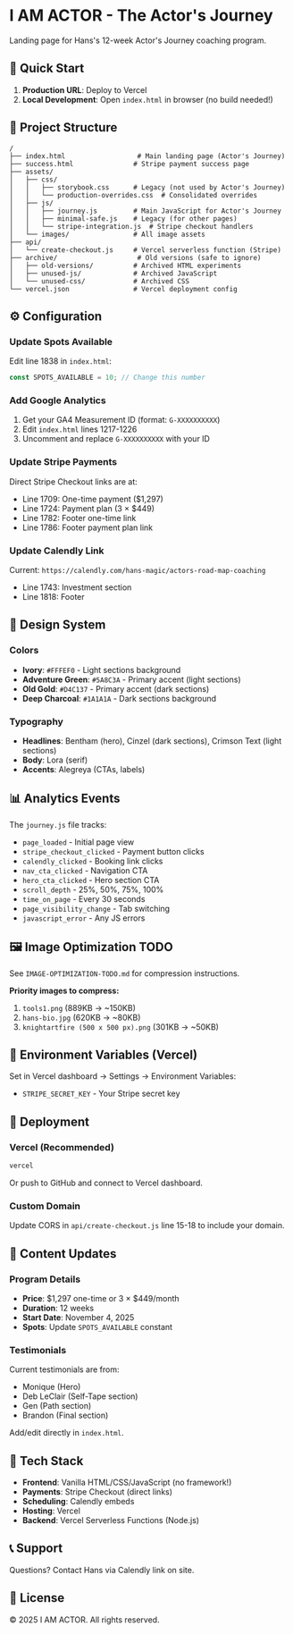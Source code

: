 # I AM ACTOR - The Actor's Journey

Landing page for Hans's 12-week Actor's Journey coaching program.

## 🚀 Quick Start

1. **Production URL**: Deploy to Vercel
2. **Local Development**: Open `index.html` in browser (no build needed!)

## 📁 Project Structure

```
/
├── index.html                  # Main landing page (Actor's Journey)
├── success.html               # Stripe payment success page
├── assets/
│   ├── css/
│   │   ├── storybook.css      # Legacy (not used by Actor's Journey)
│   │   └── production-overrides.css  # Consolidated overrides
│   ├── js/
│   │   ├── journey.js         # Main JavaScript for Actor's Journey
│   │   ├── minimal-safe.js    # Legacy (for other pages)
│   │   └── stripe-integration.js  # Stripe checkout handlers
│   └── images/                # All image assets
├── api/
│   └── create-checkout.js     # Vercel serverless function (Stripe)
├── archive/                    # Old versions (safe to ignore)
│   ├── old-versions/          # Archived HTML experiments
│   ├── unused-js/             # Archived JavaScript
│   └── unused-css/            # Archived CSS
└── vercel.json                # Vercel deployment config
```

## ⚙️ Configuration

### Update Spots Available
Edit line 1838 in `index.html`:
```javascript
const SPOTS_AVAILABLE = 10; // Change this number
```

### Add Google Analytics
1. Get your GA4 Measurement ID (format: `G-XXXXXXXXXX`)
2. Edit `index.html` lines 1217-1226
3. Uncomment and replace `G-XXXXXXXXXX` with your ID

### Update Stripe Payments
Direct Stripe Checkout links are at:
- Line 1709: One-time payment ($1,297)
- Line 1724: Payment plan (3 × $449)
- Line 1782: Footer one-time link
- Line 1786: Footer payment plan link

### Update Calendly Link
Current: `https://calendly.com/hans-magic/actors-road-map-coaching`
- Line 1743: Investment section
- Line 1818: Footer

## 🎨 Design System

### Colors
- **Ivory**: `#FFFEF0` - Light sections background
- **Adventure Green**: `#5A8C3A` - Primary accent (light sections)
- **Old Gold**: `#D4C137` - Primary accent (dark sections)
- **Deep Charcoal**: `#1A1A1A` - Dark sections background

### Typography
- **Headlines**: Bentham (hero), Cinzel (dark sections), Crimson Text (light sections)
- **Body**: Lora (serif)
- **Accents**: Alegreya (CTAs, labels)

## 📊 Analytics Events

The `journey.js` file tracks:
- `page_loaded` - Initial page view
- `stripe_checkout_clicked` - Payment button clicks
- `calendly_clicked` - Booking link clicks
- `nav_cta_clicked` - Navigation CTA
- `hero_cta_clicked` - Hero section CTA
- `scroll_depth` - 25%, 50%, 75%, 100%
- `time_on_page` - Every 30 seconds
- `page_visibility_change` - Tab switching
- `javascript_error` - Any JS errors

## 🖼️ Image Optimization TODO

See `IMAGE-OPTIMIZATION-TODO.md` for compression instructions.

**Priority images to compress:**
1. `tools1.png` (889KB → ~150KB)
2. `hans-bio.jpg` (620KB → ~80KB)
3. `knightartfire (500 x 500 px).png` (301KB → ~50KB)

## 🔐 Environment Variables (Vercel)

Set in Vercel dashboard → Settings → Environment Variables:

- `STRIPE_SECRET_KEY` - Your Stripe secret key

## 🚢 Deployment

### Vercel (Recommended)
```bash
vercel
```

Or push to GitHub and connect to Vercel dashboard.

### Custom Domain
Update CORS in `api/create-checkout.js` line 15-18 to include your domain.

## 📝 Content Updates

### Program Details
- **Price**: $1,297 one-time or 3 × $449/month
- **Duration**: 12 weeks
- **Start Date**: November 4, 2025
- **Spots**: Update `SPOTS_AVAILABLE` constant

### Testimonials
Current testimonials are from:
- Monique (Hero)
- Deb LeClair (Self-Tape section)
- Gen (Path section)
- Brandon (Final section)

Add/edit directly in `index.html`.

## 🔧 Tech Stack

- **Frontend**: Vanilla HTML/CSS/JavaScript (no framework!)
- **Payments**: Stripe Checkout (direct links)
- **Scheduling**: Calendly embeds
- **Hosting**: Vercel
- **Backend**: Vercel Serverless Functions (Node.js)

## 📞 Support

Questions? Contact Hans via Calendly link on site.

## 📄 License

© 2025 I AM ACTOR. All rights reserved.
